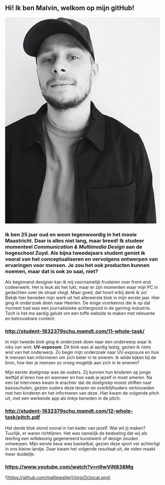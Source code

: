 ## Hi! Ik ben **Malvin**, welkom op mijn gitHub!

![GitHub Logo](/img/mlv.jpg)

### Ik ben 25 jaar oud en woon tegenwoordig in het mooie Maastricht. Daar is alles niet lang, maar breed! Ik studeer momenteel *Communication & Multimedia Design* aan de hogeschool Zuyd. Als bijna tweedejaars student geniet ik vooral van het conceptualiseren en vervolgens ontwerpen van ervaringen voor mensen. Je zou het ook producten kunnen noemen, maar dat is ook zo saai, niet?

Als beginnend designer kan ik mij voornamelijk frusteren over front-end codeerwerk. Het is leuk als het lukt, maar er zijn momenten waar mijn PC in gedachten over de straat vliegt. Maar goed, dat hoort erbij denk ik zo! Bekijk hier beneden mijn werk uit het allereerste blok in mijn eerste jaar. Hier ging ik onderzoek doen naar Heerlen. De enige voorkennis die ik op dat moment had was een journalistieke achtergrond in de gaming-industrie. Toch is het me aardig gelukt om een toffe website te maken met relevante en betrouwbare content:

### http://student-1832379schu.mamdt.com/11-whole-task/

In mijn tweede blok ging ik onderzoek doen naar een onderwerp waar ik niks van wist: **UV-exposure**. Dit blok was al aardig lastig, gezien ik niets wist van het onderwerp. Zo begin mijn onderzoek naar UV-exposure en hoe ik mensen kan informeren om zich beter in te smeren. Ik wilde kijken bij de bron, hoe leer je mensen zo vroeg mogelijk aan zich in te smeren?

Mijn eerste doelgroep was de ouders. Zij kunnen hun kinderen op jonge leeftijd al leren hoe en wanneer en hoe vaak je jezelf in moet smeren. Na een tal interviews kwam ik erachter dat de doelgroep moest shiften naar basisscholen, gezien ouders deze leraren en overblijfouders vertrouwden met hen kinderen en het informeren van deze. Hier kwam de volgende pitch uit, met een werkende app als linkje beneden in de pitch:

### http://student-1832379schu.mamdt.com/12-whole-task/pitch.pdf

Het derde blok stond vooral in het kader van jezelf. Wat wil jij maken? Tuurlijk, er waren richtlijnen. Het was namelijk de bedoeling dat wij als leerling een willekeurig gegenereerd kunstwerk of design zouden ontwerpen. Mijn eerste keus was basketbal, gezien deze sport ver achterligt in ons kleine landje. Daar kwam het volgende resultaat uit, de video maakt meer duidelijk:

### https://www.youtube.com/watch?v=n9wViN838Mg



![https://github.com/malliewallie](/img/Octocat.png)
